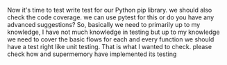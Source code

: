 Now it's time to test write test for our Python pip library. we should also check the code coverage. we can use pytest for this or do you have any advanced suggestions? So, basically we need to primarily up to my knowledge, I have not much knowledge in testing but up to my knowledge we need to cover the basic flows for each and every function we should have a test right like unit testing. That is what I wanted to check. please check how  and supermemory have implemented its testing
